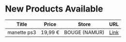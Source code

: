 # New Products Available

| Title | Price | Store | URL |
|---|---|---|---|
| manette ps3 | 19,99 € | BOUGE (NAMUR) | [Link](https://www.cashconverters.be/fr/accessoires-jeux-video/690001-manette-ps3.html) |
